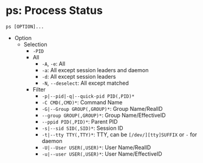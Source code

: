 # ps: Process Status

`ps [OPTION]...`

- Option
    - Selection
        - `-PID`
        - All
            - `-A`, `-e`: All
            - `-a`: All except session leaders and daemon
            - `-d`: All except session leaders
            - `-N`, `--deselect`: All except matched
        - Filter
            - `-p|--pid|-q|--quick-pid PID(,PID)*`
            - `-C CMD(,CMD)*`: Command Name
            - `-G|--Group GROUP(,GROUP)*`: Group Name/RealID
            - `--group GROUP(,GROUP)*`: Group Name/EffectiveID
            - `--ppid PID(,PID)*`: Parent PID
            - `-s|--sid SID(,SID)*`: Session ID
            - `-t|--tty TTY(,TTY)*`: TTY, can be `[/dev/][tty]SUFFIX` or `-` for daemon
            - `-U|--User USER(,USER)*`: User Name/RealID
            - `-u|--user USER(,USER)*`: User Name/EffectiveID

